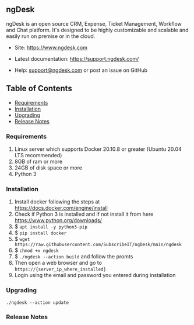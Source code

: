 ## ngDesk


ngDesk is an open source CRM, Expense, Ticket Management, Workflow and Chat platform. It's designed to be highly customizable and scalable and easily run on premise or in the cloud.


* Site: https://www.ngdesk.com

* Latest documentation: https://support.ngdesk.com/

* Help: support@ngdesk.com or post an issue on GitHub

## Table of Contents

- [Requirements](#requirements)
- [Installation](#installation)
- [Upgrading](#upgrading)
- [Release Notes](#release-notes)


### Requirements


1. Linux server which supports Docker 20.10.8 or greater (Ubuntu 20.04 LTS recommended)
2. 8GB of ram or more
3. 24GB of disk space or more
4. Python 3


### Installation


1. Install docker following the steps at https://docs.docker.com/engine/install
2. Check if Python 3 is installed and if not install it from here https://www.python.org/downloads/ 
3. $ `apt install -y python3-pip `
4. $ `pip install docker`
5. $ `wget https://raw.githubusercontent.com/SubscribeIT/ngDesk/main/ngdesk`
6. $ `chmod +x ngdesk`
7. $ `./ngdesk --action build` and follow the promts
8. Then open a web browser and go to `https://{server_ip_where_installed}`
9. Login using the email and password you entered during installation


### Upgrading

`./ngdesk --action update`


### Release Notes

